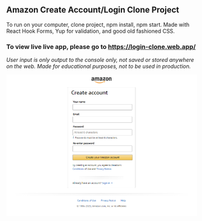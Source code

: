 ## Amazon Create Account/Login Clone Project

To run on your computer, clone project, npm install, npm start.
Made with React Hook Forms, Yup for validation, and good old fashioned CSS.

### To view live live app, please go to https://login-clone.web.app/
*User input is only output to the console only, not saved or stored anywhere on the web.
Made for educational purposes, not to be used in production.*

![website](https://github.com/jstewart8053/amazon-login/blob/master/src/assets/Project%20ScreenShot.png)


[website]: https://login-clone.web.app
